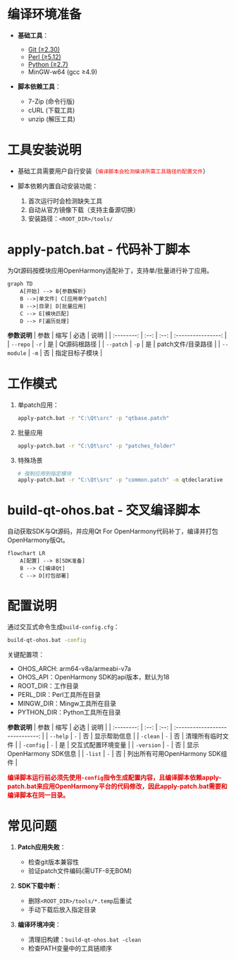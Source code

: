 # 编译环境准备

- **基础工具**：
  - [Git (≥2.30)](https://git-scm.com/downloads)
  - [Perl (≥5.12)](http://www.activestate.com/activeperl/)
  - [Python (≥2.7)](http://www.activestate.com/activepython/)
  - MinGW-w64 (gcc ≥4.9)
  
- **脚本依赖工具**：
  - 7-Zip (命令行版)
  - cURL (下载工具)
  - unzip (解压工具)

# 工具安装说明

- 基础工具需要用户自行安装（<font color='red'>`编译脚本会检测编译所需工具路径的配置文件`</font>）

- 脚本依赖内置自动安装功能：

  1. 首次运行时会检测缺失工具
  2. 自动从官方镜像下载（支持主备源切换）
  3. 安装路径：`<ROOT_DIR>/tools/`

# apply-patch.bat - 代码补丁脚本

为Qt源码按模块应用OpenHarmony适配补丁，支持单/批量进行补丁应用。

```mermaid
graph TD
    A[开始] --> B{参数解析}
    B -->|单文件| C[应用单个patch]
    B -->|目录| D[批量应用]
    C --> E[模块匹配]
    D --> F[遍历处理]
```

**参数说明**
|    参数    | 缩写 | 必选 |        说明        |
| :--------: | :--: | :--: | :----------------: |
|  `--repo`  | `-r` |  是  |    Qt源码根路径    |
| `--patch`  | `-p` |  是  | patch文件/目录路径 |
| `--module` | `-m` |  否  |   指定目标子模块   |

# 工作模式

1. 单patch应用：
   ```bash
   apply-patch.bat -r "C:\Qt\src" -p "qtbase.patch"
   ```

2. 批量应用

   ```bash
   apply-patch.bat -r "C:\Qt\src" -p "patches_folder"
   ```

3. 特殊场景

   ```bash
   # 强制应用到指定模块
   apply-patch.bat -r "C:\Qt\src" -p "common.patch" -m qtdeclarative

# build-qt-ohos.bat - 交叉编译脚本

自动获取SDK与Qt源码，并应用Qt For OpenHarmony代码补丁，编译并打包OpenHarmony版Qt。

```mermaid
flowchart LR
    A[配置] --> B[SDK准备]
    B --> C[编译Qt]
    C --> D[打包部署]
```

# 配置说明

通过交互式命令生成`build-config.cfg`：
```bash
build-qt-ohos.bat -config
```

关键配置项：

- OHOS_ARCH: arm64-v8a/armeabi-v7a
- OHOS_API：OpenHarmony SDK的api版本，默认为18
- ROOT_DIR：工作目录
- PERL_DIR：Perl工具所在目录
- MINGW_DIR：Mingw工具所在目录
- PYTHON_DIR：Python工具所在目录

**参数说明**
|    参数    | 缩写 | 必选 |              说明               |
| :--------: | :--: | :--: | :-----------------------------: |
|  `--help`  | `-`  |  否  |          显示帮助信息           |
|  `-clean`  | `-`  |  否  |        清理所有临时文件         |
| `-config`  | `-`  |  是  |       交互式配置环境变量        |
| `-version` | `-`  |  否  |     显示OpenHarmony SDK信息     |
|  `-list`   | `-`  |  否  | 列出所有可用OpenHarmony SDK组件 |

**<span style="color:#e60000;">编译脚本运行前必须先使用`-config`指令生成配置内容，且编译脚本依赖apply-patch.bat来应用OpenHarmony平台的代码修改，因此apply-patch.bat需要和编译脚本在同一目录。</span>**

# 常见问题

1. **Patch应用失败**：
   - 检查git版本兼容性
   - 验证patch文件编码(需UTF-8无BOM)

2. **SDK下载中断**：
   - 删除`<ROOT_DIR>/tools/*.temp`后重试
   - 手动下载后放入指定目录

3. **编译环境冲突**：
   - 清理旧构建：`build-qt-ohos.bat -clean`
   - 检查PATH变量中的工具链顺序